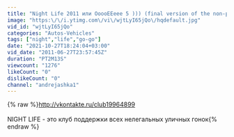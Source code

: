 ```yaml
---
title: "Night Life 2011 или ОоооЕЕеее 5 ))) (final version of the non-public)"
image: "https:\/\/i.ytimg.com\/vi\/wjtLyI65jQo\/hqdefault.jpg"
vid_id: "wjtLyI65jQo"
categories: "Autos-Vehicles"
tags: ["night","life","go-go"]
date: "2021-10-27T18:24:04+03:00"
vid_date: "2011-06-27T23:57:45Z"
duration: "PT2M13S"
viewcount: "1276"
likeCount: "0"
dislikeCount: "0"
channel: "andrejashka1"
---
```

{% raw %}<a rel="nofollow" target="blank" href="http://vkontakte.ru/club19964899">http://vkontakte.ru/club19964899</a><br /><br />NIGHT LIFE - это клуб поддержки всех нелегальных уличных гонок{% endraw %}
